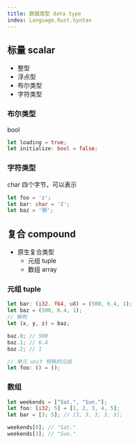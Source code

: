 ```yaml
---
title: 数据类型 data type
index: Language.Rust.Syntax
---
```




## 标量 scalar

- 整型
- 浮点型
- 布尔类型
- 字符类型




### 布尔类型

bool

``` rust
let loading = true;
let initialize: bool = false;
```

### 字符类型

char 四个字节，可以表示

``` rust
let foo = 'z';
let bar: char = 'ℤ';
let baz = '😻';
```

## 复合 compound

- 原生复合类型
    - 元组 tuple
    - 数组 array

### 元组 tuple

``` rust
let bar: (i32. f64, u8) = (500, 6.4, 1);
let baz = (500, 6.4, 1);
// 解构 
let (x, y, z) = baz;

baz.0; // 500
baz.1; // 6.4
baz.2; // 1

// 单元 unit 特殊的元组
let foo: () = ();
```

### 数组

``` rust
let weekends = ["Sat.", "Sun."];
let foo: [i32; 5] = [1, 2, 3, 4, 5];
let bar = [3; 5]; // [3, 3, 3, 3, 3];

weekends[0]; // "Sat."
weekends[1]; // "Sun."

```